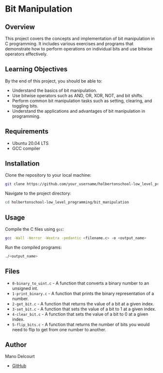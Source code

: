 # Bit Manipulation

## Overview
This project covers the concepts and implementation of bit manipulation in C programming. It includes various exercises and programs that demonstrate how to perform operations on individual bits and use bitwise operators effectively.

## Learning Objectives
By the end of this project, you should be able to:
- Understand the basics of bit manipulation.
- Use bitwise operators such as AND, OR, XOR, NOT, and bit shifts.
- Perform common bit manipulation tasks such as setting, clearing, and toggling bits.
- Understand the applications and advantages of bit manipulation in programming.

## Requirements
- Ubuntu 20.04 LTS
- GCC compiler

## Installation
Clone the repository to your local machine:
```sh
git clone https://github.com/your_username/holbertonschool-low_level_programming.git
```
Navigate to the project directory:
```sh
cd holbertonschool-low_level_programming/bit_manipulation
```

## Usage
Compile the C files using `gcc`:
```sh
gcc -Wall -Werror -Wextra -pedantic <filename.c> -o <output_name>
```
Run the compiled programs:
```sh
./<output_name>
```

## Files
- `0-binary_to_uint.c` - A function that converts a binary number to an unsigned int.
- `1-print_binary.c` - A function that prints the binary representation of a number.
- `2-get_bit.c` - A function that returns the value of a bit at a given index.
- `3-set_bit.c` - A function that sets the value of a bit to 1 at a given index.
- `4-clear_bit.c` - A function that sets the value of a bit to 0 at a given index.
- `5-flip_bits.c` - A function that returns the number of bits you would need to flip to get from one number to another.

## Author
Mano Delcourt
- [GitHub](https://github.com/Maniok19)